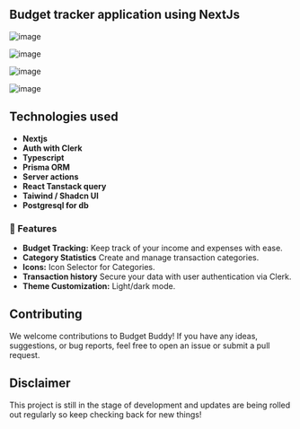 

## Budget tracker application using NextJs
![image](https://github.com/user-attachments/assets/474fe666-942b-4f6b-9a91-663dcb4dccff)

![image](https://github.com/user-attachments/assets/f7550b05-d871-4288-af43-7cf5a6589e97)

![image](https://github.com/user-attachments/assets/2dfe481b-62c4-4e6b-8969-60f7a8f8e0a9)

![image](https://github.com/user-attachments/assets/62428afe-fede-4827-8922-03c84abf497e)

## Technologies used
- **Nextjs**
- **Auth with Clerk**
- **Typescript**
- **Prisma ORM**
- **Server actions**
- **React Tanstack query**
- **Taiwind / Shadcn UI**
- **Postgresql for db**

### 🌟 Features

- **Budget Tracking:** Keep track of your income and expenses with ease.
- **Category Statistics** Create and manage transaction categories.
- **Icons:** Icon Selector for Categories.
- **Transaction history** Secure your data with user authentication via Clerk.
- **Theme Customization:** Light/dark mode.

## Contributing
We welcome contributions to Budget Buddy! If you have any ideas, suggestions, or bug reports, feel free to open an issue or submit a pull request.

## Disclaimer
This project is still in the stage of development and updates are being rolled out regularly so keep checking back for new things!



